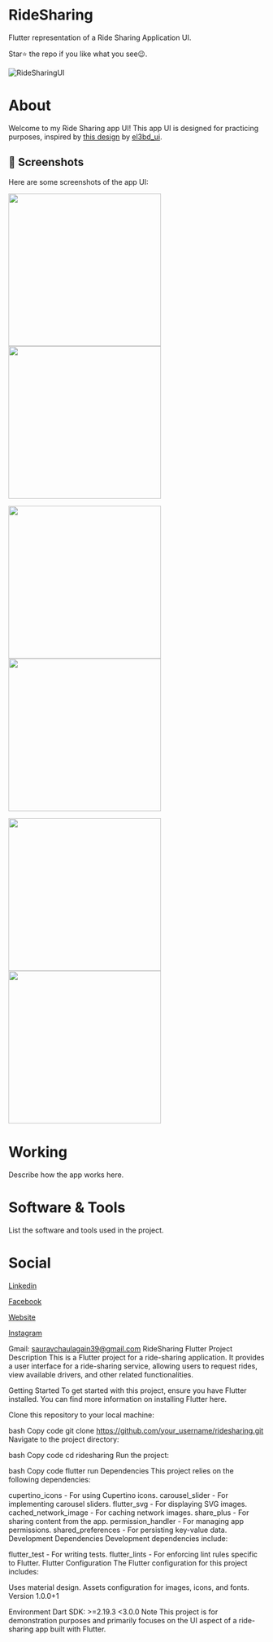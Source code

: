 # RideSharing

Flutter representation of a Ride Sharing Application UI.

Star⭐ the repo if you like what you see😉.

![RideSharingUI](https://github.com/[YOUR_USERNAME]/ridesharing/blob/master/assets/ridesharing_markdown/ridesharing.jpg?raw=true)

# About
Welcome to my Ride Sharing app UI! This app UI is designed for practicing purposes, inspired by [this design](https://www.figma.com/community/file/1241766699896445351) by [el3bd_ui](https://www.figma.com/@el3bd_ui).

## 📸 Screenshots
Here are some screenshots of the app UI:

<p float="left">
  <img src="https://github.com/[YOUR_USERNAME]/ridesharing/blob/master/assets/ridesharing_markdown/1.png" width="300" />
  <img src="https://github.com/[YOUR_USERNAME]/ridesharing/blob/master/assets/ridesharing_markdown/2.jpg" width="300" /> 
</p>
<p float="left">
  <img src="https://github.com/[YOUR_USERNAME]/ridesharing/blob/master/assets/ridesharing_markdown/3.png" width="300" />
  <img src="https://github.com/[YOUR_USERNAME]/ridesharing/blob/master/assets/ridesharing_markdown/4.png" width="300" /> 
</p>

<p float="left">
  <img src="https://github.com/[YOUR_USERNAME]/ridesharing/blob/master/assets/ridesharing_markdown/5.png" width="300" />
  <img src="https://github.com/[YOUR_USERNAME]/ridesharing/blob/master/assets/ridesharing_markdown/6.png" width="300" /> 
</p>

# Working
Describe how the app works here.

# Software & Tools
List the software and tools used in the project.


# Social 

[Linkedin](https://www.linkedin.com/in/saurav-chaulagain-500502254/)

[Facebook](https://www.facebook.com/profile.php?id=100082619644241)

[Website](https://sauravchaulagain.github.io/#/)

[Instagram](https://www.instagram.com/sau__rav__________/)

Gmail: sauravchaulagain39@gmail.com
RideSharing Flutter Project
Description
This is a Flutter project for a ride-sharing application. It provides a user interface for a ride-sharing service, allowing users to request rides, view available drivers, and other related functionalities.

Getting Started
To get started with this project, ensure you have Flutter installed. You can find more information on installing Flutter here.

Clone this repository to your local machine:

bash
Copy code
git clone https://github.com/your_username/ridesharing.git
Navigate to the project directory:

bash
Copy code
cd ridesharing
Run the project:

bash
Copy code
flutter run
Dependencies
This project relies on the following dependencies:

cupertino_icons - For using Cupertino icons.
carousel_slider - For implementing carousel sliders.
flutter_svg - For displaying SVG images.
cached_network_image - For caching network images.
share_plus - For sharing content from the app.
permission_handler - For managing app permissions.
shared_preferences - For persisting key-value data.
Development Dependencies
Development dependencies include:

flutter_test - For writing tests.
flutter_lints - For enforcing lint rules specific to Flutter.
Flutter Configuration
The Flutter configuration for this project includes:

Uses material design.
Assets configuration for images, icons, and fonts.
Version
1.0.0+1

Environment
Dart SDK: >=2.19.3 <3.0.0
Note
This project is for demonstration purposes and primarily focuses on the UI aspect of a ride-sharing app built with Flutter.